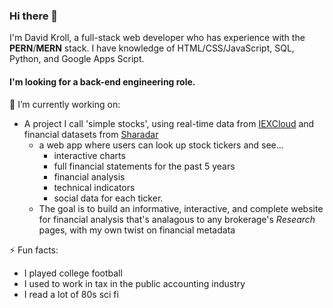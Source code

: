 ### Hi there 👋

I'm David Kroll, a full-stack web developer who has experience with the **PERN**/**MERN** stack. I have knowledge of HTML/CSS/JavaScript, SQL, Python, and Google Apps Script. 

#### I'm looking for a back-end engineering role.

🔭 I’m currently working on: 
- A project I call 'simple stocks', using real-time data from [IEXCloud](https://iexcloud.io/documentation/using-core-data/getting-real-time-core-financial-data.html) and financial datasets from [Sharadar](https://data.nasdaq.com/databases/SF1/documentation)
  - a web app where users can look up stock tickers and see... 
    - interactive charts
    - full financial statements for the past 5 years
    - financial analysis 
    - technical indicators
    - social data for each ticker. 
  - The goal is to build an informative, interactive, and complete website for financial analysis that's analagous to any brokerage's *Research* pages, with my own twist on financial metadata


⚡ Fun facts: 
- I played college football
- I used to work in tax in the public accounting industry
- I read a lot of 80s sci fi

<!--
Here are some ideas to get you started:

- 🔭 I’m currently working on ...
- 🌱 I’m currently learning ...
- 👯 I’m looking to collaborate on ...
- 🤔 I’m looking for help with ...
- 💬 Ask me about ...
- 📫 How to reach me: ...
- 😄 Pronouns: ...
- ⚡ Fun fact: ...
-->
